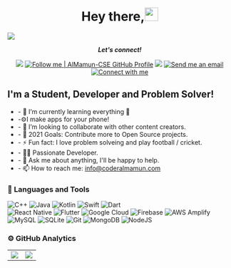 <h1 align="center">Hey there,<img src="https://media.giphy.com/media/hvRJCLFzcasrR4ia7z/giphy.gif" width="30px"></h1>

![](https://github-profile-trophy.vercel.app/?username=AlMamun-CSE)
<p align="center"><b><i>Let's connect!</i></b><img src="https://hit.yhype.me/github/profile?user_id=54781138" alt="" width="0" /></p>
<p align="center">
  <img src="https://komarev.com/ghpvc/?username=AlMamun-CSE&style=flat-square" />
  <a target="_blank" href="https://github.com/AlMamun-CSE"><img alt="Follow me | AlMamun-CSE GitHub Profile" src="https://img.shields.io/github/followers/AlMamun-CSE?label=Follow&style=flat-square"></a>
  <a href="https://api.whatsapp.com/send?phone=+8801737157517&text=Hello%20Oguzhan,%20I%20got%20your%20contact%20from%20your%20Github%20profile" alt="Connect on Whatsapp"><img src="https://img.shields.io/badge/Whatsapp-%2325D366.svg?&style=flat-square&logo=whatsapp&logoColor=white" /></a>
  <a target="_blank" href="mailto:almamun.coder@gmail.com"><img alt="Send me an email" src="https://img.shields.io/badge/Email-c14438.svg?&style=flat-square&logo=gmail&logoColor=white"></a>
  <a target="_blank" href="https://www.linkedin.com/in/coderalmamun/"><img alt="Connect with me" src="https://img.shields.io/badge/LinkedIn-blue.svg?&style=flat-square&logo=linkedin&logoColor=white"></a>
</p>

## I'm a Student, Developer and Problem Solver!
<ul>
  <li>- 🌱 I’m currently learning everything 🤣</li>
  <li>-⚙️I make apps for your phone!</li>
  <li>- 👯 I’m looking to collaborate with other content creators.</li>
  <li>- 🥅 2021 Goals: Contribute more to Open Source projects.</li>
  <li>- ⚡ Fun fact: I love problem solveing and play football / cricket.</li>
  <li>- 👨‍💻 Passionate Developer.</li>
  <li>- 💬 Ask me about anything, I'll be happy to help.</li>
  <li>- 📫 How to reach me: <a href="mailto:almamun.coder@gmail.com">info@coderalmamun.com</a></li>
</ul>

<h3>🚀 Languages and Tools</h3>

![C++](https://img.shields.io/badge/c++-%2300599C.svg?style=for-the-badge&logo=c%2B%2B&logoColor=white)
![Java](https://img.shields.io/badge/java-%23ED8B00.svg?style=for-the-badge&logo=java&logoColor=white)
![Kotlin](https://img.shields.io/badge/kotlin-%230095D5.svg?style=for-the-badge&logo=kotlin&logoColor=white)
![Swift](https://img.shields.io/badge/swift-F54A2A?style=for-the-badge&logo=swift&logoColor=white)
![Dart](https://img.shields.io/badge/dart-%230175C2.svg?style=for-the-badge&logo=dart&logoColor=white)
<br>
![React Native](https://img.shields.io/badge/react%20native-%2361DAFB.svg?&style=for-the-badge&logo=react&logoColor=white)
![Flutter](https://img.shields.io/badge/flutter-%2302569B.svg?&style=for-the-badge&logo=flutter&logoColor=white) 
![Google Cloud](https://img.shields.io/badge/google%20cloud-%234285F4.svg?&style=for-the-badge&logo=google%20cloud&logoColor=white) 
![Firebase](https://img.shields.io/badge/firebase-%23FFCA28.svg?&style=for-the-badge&logo=firebase&logoColor=black)
![AWS Amplify](https://img.shields.io/badge/AWS%20Amplify-%23FF9900.svg?&style=for-the-badge&logo=aws-amplify&logoColor=white)
<br>
![MySQL](https://img.shields.io/badge/mysql-%234479A1.svg?&style=for-the-badge&logo=mysql&logoColor=white)
![SQLite](https://img.shields.io/badge/sqlite-%2307405e.svg?style=for-the-badge&logo=sqlite&logoColor=white)
![Git](https://img.shields.io/badge/git-%23F05032.svg?&style=for-the-badge&logo=git&logoColor=white) 
![MongoDB](https://img.shields.io/badge/mongodb-%2347A248.svg?&style=for-the-badge&logo=mongodb&logoColor=white) 
![NodeJS](https://img.shields.io/badge/nodejs-%23339933.svg?&style=for-the-badge&logo=node.js&logoColor=white)  

<h3>⚙️ GitHub Analytics</h3>
<p>
  <table>
  <tr>
    <td valign="top"><img src="https://github-readme-stats.vercel.app/api/top-langs/?username=AlMamun-CSE&layout=compact&show_icons=true&title_color=ffffff&icon_color=34abeb&text_color=daf7dc&bg_color=151515"/></td>
    <td valign="top"><img src="https://github-readme-stats.vercel.app/api?username=AlMamun-CSE&show_icons=true&title_color=ffffff&icon_color=34abeb&text_color=daf7dc&bg_color=151515"/></td>
  </tr>
</table>

<div class="badge-base LI-profile-badge" data-locale="en_US" data-size="large" data-theme="dark" data-type="HORIZONTAL" data-vanity="javacoderalmamun" data-version="v1"><a class="badge-base__link LI-simple-link"</div>
</p>
              
